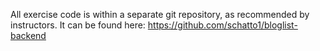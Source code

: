 All exercise code is within a separate git repository, as recommended by instructors. It can be found here: https://github.com/schatto1/bloglist-backend